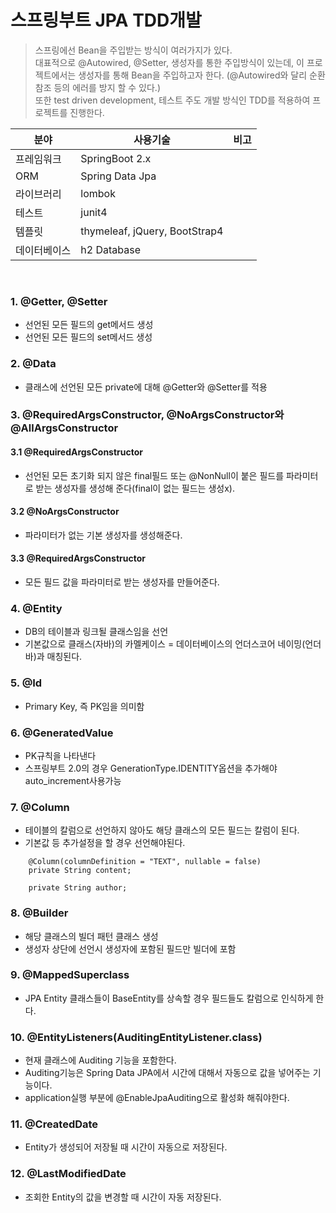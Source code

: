 # 스프링부트 JPA TDD개발

>
> 스프링에선 Bean을 주입받는 방식이 여러가지가 있다.<br/>
> 대표적으로 @Autowired, @Setter, 생성자를 통한 주입방식이 있는데, 이 프로젝트에서는 생성자를 통해 Bean을 주입하고자 한다. (@Autowired와 달리 순환참조 등의 에러를 방지 할 수 있다.)<br/>
> 또한 test driven development, 테스트 주도 개발 방식인 TDD를 적용하여 프로젝트를 진행한다.
>

|   분야        | 사용기술         | 비고 |
|--------------|-----------------|-----|
|  프레임워크    | SpringBoot 2.x  |         
|    ORM       | Spring Data Jpa |
|    라이브러리  | lombok          |
|    테스트     | junit4          |
|    템플릿     | thymeleaf, jQuery, BootStrap4      |
|  데이터베이스  | h2 Database     |

<br>

### 1. @Getter, @Setter
 - 선언된 모든 필드의 get메서드 생성
 - 선언된 모든 필드의 set메서드 생성

### 2. @Data
 - 클래스에 선언된 모든 private에 대해 @Getter와 @Setter를 적용

### 3. @RequiredArgsConstructor, @NoArgsConstructor와 @AllArgsConstructor
#### 3.1 @RequiredArgsConstructor
 - 선언된 모든 초기화 되지 않은 final필드 또는 @NonNull이 붙은 필드를 파라미터로 받는 생성자를 생성해 준다(final이 없는 필드는 생성x).
#### 3.2 @NoArgsConstructor
 - 파라미터가 없는 기본 생성자를 생성해준다.
#### 3.3 @RequiredArgsConstructor
 - 모든 필드 값을 파라미터로 받는 생성자를 만들어준다.

### 4. @Entity
 - DB의 테이블과 링크될 클래스임을 선언
 - 기본값으로 클래스(자바)의 카멜케이스 = 데이터베이스의 언더스코어 네이밍(언더바)과 매칭된다.

### 5. @Id
 - Primary Key, 즉 PK임을 의미함

### 6. @GeneratedValue
 - PK규칙을 나타낸다
 - 스프링부트 2.0의 경우 GenerationType.IDENTITY옵션을 추가해야 auto_increment사용가능

### 7. @Column
 - 테이블의 칼럼으로 선언하지 않아도 해당 클래스의 모든 필드는 칼럼이 된다.
 - 기본값 등 추가설정을 할 경우 선언해야된다.
```
    @Column(columnDefinition = "TEXT", nullable = false)
    private String content;

    private String author;
```

### 8. @Builder
 - 해당 클래스의 빌더 패턴 클래스 생성
 - 생성자 상단에 선언시 생성자에 포함된 필드만 빌더에 포함

### 9. @MappedSuperclass
 - JPA Entity 클래스들이 BaseEntity를 상속할 경우 필드들도 칼럼으로 인식하게 한다.

### 10. @EntityListeners(AuditingEntityListener.class)
 - 현재 클래스에 Auditing 기능을 포함한다.
 - Auditing기능은 Spring Data JPA에서 시간에 대해서 자동으로 값을 넣어주는 기능이다.
 - application실행 부분에 @EnableJpaAuditing으로 활성화 해줘야한다.

### 11. @CreatedDate
 - Entity가 생성되어 저장될 때 시간이 자동으로 저장된다.

### 12. @LastModifiedDate
 - 조회한 Entity의 값을 변경할 때 시간이 자동 저장된다.
